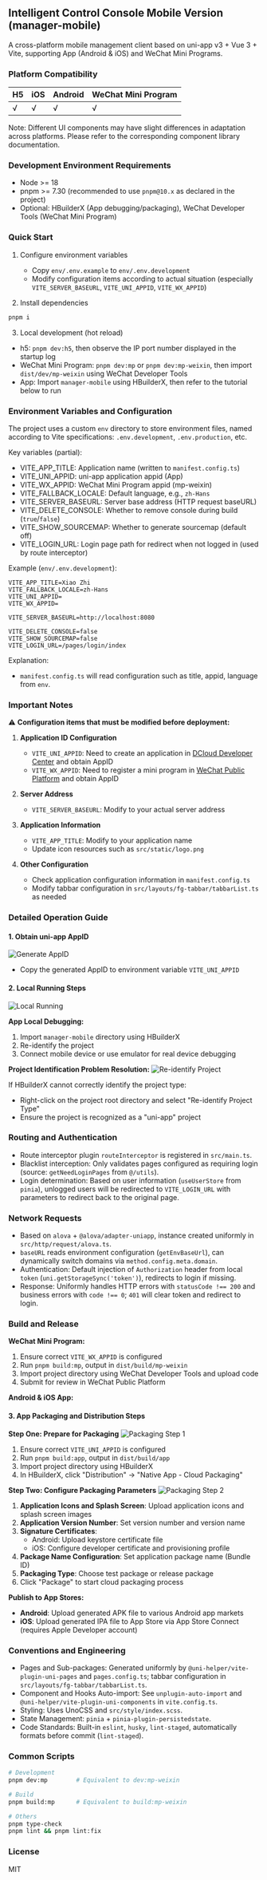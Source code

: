 ## Intelligent Control Console Mobile Version (manager-mobile)
A cross-platform mobile management client based on uni-app v3 + Vue 3 + Vite, supporting App (Android & iOS) and WeChat Mini Programs.

### Platform Compatibility

| H5 | iOS | Android | WeChat Mini Program |
| -- | --- | ------- | ------------------ | 
| √  | √   | √       | √                  | 

Note: Different UI components may have slight differences in adaptation across platforms. Please refer to the corresponding component library documentation.

### Development Environment Requirements
- Node >= 18
- pnpm >= 7.30 (recommended to use `pnpm@10.x` as declared in the project)
- Optional: HBuilderX (App debugging/packaging), WeChat Developer Tools (WeChat Mini Program)

### Quick Start
1) Configure environment variables
   - Copy `env/.env.example` to `env/.env.development`
   - Modify configuration items according to actual situation (especially `VITE_SERVER_BASEURL`, `VITE_UNI_APPID`, `VITE_WX_APPID`)

2) Install dependencies

```bash
pnpm i
```

3) Local development (hot reload)
- h5: `pnpm dev:h5`, then observe the IP port number displayed in the startup log
- WeChat Mini Program: `pnpm dev:mp` or `pnpm dev:mp-weixin`, then import `dist/dev/mp-weixin` using WeChat Developer Tools
- App: Import `manager-mobile` using HBuilderX, then refer to the tutorial below to run

### Environment Variables and Configuration
The project uses a custom `env` directory to store environment files, named according to Vite specifications: `.env.development`, `.env.production`, etc.

Key variables (partial):
- VITE_APP_TITLE: Application name (written to `manifest.config.ts`)
- VITE_UNI_APPID: uni-app application appid (App)
- VITE_WX_APPID: WeChat Mini Program appid (mp-weixin)
- VITE_FALLBACK_LOCALE: Default language, e.g., `zh-Hans`
- VITE_SERVER_BASEURL: Server base address (HTTP request baseURL)
- VITE_DELETE_CONSOLE: Whether to remove console during build (`true`/`false`)
- VITE_SHOW_SOURCEMAP: Whether to generate sourcemap (default off)
- VITE_LOGIN_URL: Login page path for redirect when not logged in (used by route interceptor)

Example (`env/.env.development`):
```env
VITE_APP_TITLE=Xiao Zhi
VITE_FALLBACK_LOCALE=zh-Hans
VITE_UNI_APPID=
VITE_WX_APPID=

VITE_SERVER_BASEURL=http://localhost:8080

VITE_DELETE_CONSOLE=false
VITE_SHOW_SOURCEMAP=false
VITE_LOGIN_URL=/pages/login/index
```

Explanation:
- `manifest.config.ts` will read configuration such as title, appid, language from `env`.

### Important Notes
⚠️ **Configuration items that must be modified before deployment:**

1. **Application ID Configuration**
   - `VITE_UNI_APPID`: Need to create an application in [DCloud Developer Center](https://dev.dcloud.net.cn/) and obtain AppID
   - `VITE_WX_APPID`: Need to register a mini program in [WeChat Public Platform](https://mp.weixin.qq.com/) and obtain AppID

2. **Server Address**
   - `VITE_SERVER_BASEURL`: Modify to your actual server address

3. **Application Information**
   - `VITE_APP_TITLE`: Modify to your application name
   - Update icon resources such as `src/static/logo.png`

4. **Other Configuration**
   - Check application configuration information in `manifest.config.ts`
   - Modify tabbar configuration in `src/layouts/fg-tabbar/tabbarList.ts` as needed

### Detailed Operation Guide

#### 1. Obtain uni-app AppID
![Generate AppID](../../docs/images/manager-mobile/生成appid.png)
- Copy the generated AppID to environment variable `VITE_UNI_APPID`

#### 2. Local Running Steps
![Local Running](../../docs/images/manager-mobile/本地运行.png)

**App Local Debugging:**
1. Import `manager-mobile` directory using HBuilderX
2. Re-identify the project
3. Connect mobile device or use emulator for real device debugging

**Project Identification Problem Resolution:**
![Re-identify Project](../../docs/images/manager-mobile/重新识别项目.png)

If HBuilderX cannot correctly identify the project type:
- Right-click on the project root directory and select "Re-identify Project Type"
- Ensure the project is recognized as a "uni-app" project

### Routing and Authentication
- Route interceptor plugin `routeInterceptor` is registered in `src/main.ts`.
- Blacklist interception: Only validates pages configured as requiring login (source: `getNeedLoginPages` from `@/utils`).
- Login determination: Based on user information (`useUserStore` from `pinia`), unlogged users will be redirected to `VITE_LOGIN_URL` with parameters to redirect back to the original page.

### Network Requests
- Based on `alova` + `@alova/adapter-uniapp`, instance created uniformly in `src/http/request/alova.ts`.
- `baseURL` reads environment configuration (`getEnvBaseUrl`), can dynamically switch domains via `method.config.meta.domain`.
- Authentication: Default injection of `Authorization` header from local `token` (`uni.getStorageSync('token')`), redirects to login if missing.
- Response: Uniformly handles HTTP errors with `statusCode !== 200` and business errors with `code !== 0`; `401` will clear token and redirect to login.

### Build and Release

**WeChat Mini Program:**
1. Ensure correct `VITE_WX_APPID` is configured
2. Run `pnpm build:mp`, output in `dist/build/mp-weixin`
3. Import project directory using WeChat Developer Tools and upload code
4. Submit for review in WeChat Public Platform

**Android & iOS App:**

#### 3. App Packaging and Distribution Steps

**Step One: Prepare for Packaging**
![Packaging Step 1](../../docs/images/manager-mobile/打包发行步骤1.png)

1. Ensure correct `VITE_UNI_APPID` is configured
2. Run `pnpm build:app`, output in `dist/build/app`
3. Import project directory using HBuilderX
4. In HBuilderX, click "Distribution" → "Native App - Cloud Packaging"

**Step Two: Configure Packaging Parameters**
![Packaging Step 2](../../docs/images/manager-mobile/打包发行步骤2.png)

1. **Application Icons and Splash Screen**: Upload application icons and splash screen images
2. **Application Version Number**: Set version number and version name
3. **Signature Certificates**:
   - Android: Upload keystore certificate file
   - iOS: Configure developer certificate and provisioning profile
4. **Package Name Configuration**: Set application package name (Bundle ID)
5. **Packaging Type**: Choose test package or release package
6. Click "Package" to start cloud packaging process

**Publish to App Stores:**
- **Android**: Upload generated APK file to various Android app markets
- **iOS**: Upload generated IPA file to App Store via App Store Connect (requires Apple Developer account)

### Conventions and Engineering
- Pages and Sub-packages: Generated uniformly by `@uni-helper/vite-plugin-uni-pages` and `pages.config.ts`; tabbar configuration in `src/layouts/fg-tabbar/tabbarList.ts`.
- Component and Hooks Auto-import: See `unplugin-auto-import` and `@uni-helper/vite-plugin-uni-components` in `vite.config.ts`.
- Styling: Uses UnoCSS and `src/style/index.scss`.
- State Management: `pinia` + `pinia-plugin-persistedstate`.
- Code Standards: Built-in `eslint`, `husky`, `lint-staged`, automatically formats before commit (`lint-staged`).

### Common Scripts
```bash
# Development
pnpm dev:mp        # Equivalent to dev:mp-weixin

# Build
pnpm build:mp      # Equivalent to build:mp-weixin

# Others
pnpm type-check
pnpm lint && pnpm lint:fix
```

### License
MIT
